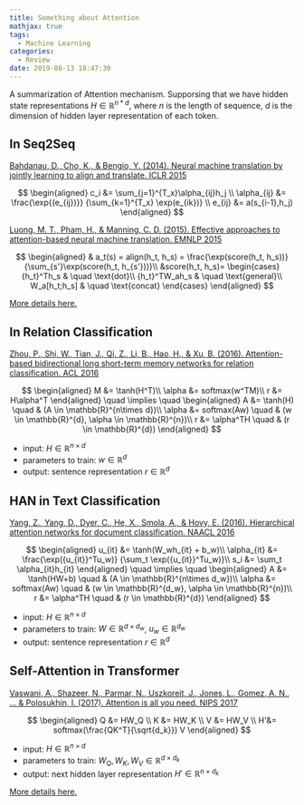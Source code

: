 ```yaml
---
title: Something about Attention
mathjax: true
tags:
  - Machine Learning
categories:
  - Review
date: 2019-08-13 18:47:30
---
```


A summarization of Attention mechanism. Supporsing that we have hidden state representations $H \in \mathbb{R}^{n*d}$, where $n$ is the length of sequence, $d$ is the dimension of hidden layer representation of each token.

<!--more-->
<!--Supporsing that we have hidden state representations $H \in \mathbb{R}^{n*d}$, where $n$ is the length of sequence, $d$ is the dimension of hidden layer representation of each token.
-->

## In Seq2Seq

[Bahdanau, D., Cho, K., & Bengio, Y. (2014). Neural machine translation by jointly learning to align and translate. ICLR 2015](https://arxiv.org/abs/1409.0473)

$$
  \begin{aligned}
    c_i &= \sum_{j=1}^{T_x}\alpha_{ij}h_j \\
    \alpha_{ij} &= \frac{\exp{(e_{ij})}} {\sum_{k=1}^{T_x} \exp(e_{ik})} \\
    e_{ij} &= a(s_{i-1},h_j)
  \end{aligned}
$$

[Luong, M. T., Pham, H., & Manning, C. D. (2015). Effective approaches to attention-based neural machine translation. EMNLP 2015](https://aclweb.org/anthology/D15-1166)

$$
\begin{aligned}
  & a_t(s) = align(h_t, h_s) = \frac{\exp(score(h_t, h_s))}{\sum_{s'}\exp(score(h_t, h_{s'}))}\\
  &score(h_t, h_s)=
    \begin{cases}
      {h_t}^Th_s    & \quad \text{dot}\\
      {h_t}^TW_ah_s & \quad \text{general}\\
      W_a[h_t;h_s]  & \quad \text{concat}
    \end{cases}
  \end{aligned}
$$

[More details here.](https://jalammar.github.io/visualizing-neural-machine-translation-mechanics-of-seq2seq-models-with-attention/)

## In Relation Classification

[Zhou, P., Shi, W., Tian, J., Qi, Z., Li, B., Hao, H., & Xu, B. (2016). Attention-based bidirectional long short-term memory networks for relation classification. ACL 2016](https://www.aclweb.org/anthology/P16-2034)

$$
  \begin{aligned}
    M &= \tanh(H^T)\\
    \alpha &= softmax(w^TM)\\
    r &= H\alpha^T
  \end{aligned}
  \quad
  \implies
  \quad
  \begin{aligned}
  A &= \tanh(H) \quad & (A \in \mathbb{R}^{n\times d})\\
  \alpha &= softmax(Aw) \quad & (w \in \mathbb{R}^{d}, \alpha \in \mathbb{R}^{n})\\
  r &= \alpha^TH \quad & (r \in \mathbb{R}^{d})
  \end{aligned}
$$

* input: $H \in \mathbb{R}^{n\times d}$
* parameters to train: $w \in \mathbb{R}^{d}$
* output: sentence representation $r \in \mathbb{R}^d$

## HAN in Text Classification

[Yang, Z., Yang, D., Dyer, C., He, X., Smola, A., & Hovy, E. (2016). Hierarchical attention networks for document classification. NAACL 2016](https://www.aclweb.org/anthology/N16-1174)

$$
  \begin{aligned}
    u_{it} &= \tanh(W_wh_{it} + b_w)\\
    \alpha_{it} &= \frac{\exp({u_{it}}^Tu_w)} {\sum_t \exp({u_{it}}^Tu_w)}\\
    s_i &= \sum_t \alpha_{it}h_{it}
  \end{aligned}
  \quad
  \implies
  \quad
  \begin{aligned}
  A &= \tanh(HW+b) \quad & (A \in \mathbb{R}^{n\times d_w})\\
  \alpha &= softmax(Aw) \quad & (w \in \mathbb{R}^{d_w}, \alpha \in \mathbb{R}^{n})\\
  r &= \alpha^TH \quad & (r \in \mathbb{R}^{d})
  \end{aligned}
$$

* input: $H \in \mathbb{R}^{n\times d}$
* parameters to train: $W \in \mathbb{R}^{d\times d_w}$, $u_w \in \mathbb{R}^{d_w}$
* output: sentence representation $r \in \mathbb{R}^d$

## Self-Attention in Transformer

[Vaswani, A., Shazeer, N., Parmar, N., Uszkoreit, J., Jones, L., Gomez, A. N., ... & Polosukhin, I. (2017). Attention is all you need. NIPS 2017](http://papers.nips.cc/paper/7181-attention-is-all-you-need)

$$
  \begin{aligned}
    Q &= HW_Q \\
    K &= HW_K \\
    V &= HW_V \\
    H'&= softmax(\frac{QK^T}{\sqrt{d_k}}) V
  \end{aligned}
$$

* input: $H \in \mathbb{R}^{n\times d}$
* parameters to train: $W_Q, W_K, W_V \in \mathbb{R}^{d\times d_k}$
* output: next hidden layer representation $H' \in \mathbb{R}^{n\times d_k}$

[More details here.](http://jalammar.github.io/illustrated-transformer/)
